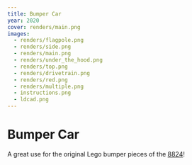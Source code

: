 ```yaml
---
title: Bumper Car
year: 2020
cover: renders/main.png
images:
  - renders/flagpole.png
  - renders/side.png
  - renders/main.png
  - renders/under_the_hood.png
  - renders/top.png
  - renders/drivetrain.png
  - renders/red.png
  - renders/multiple.png
  - instructions.png
  - ldcad.png
---
```


# Bumper Car

A great use for the original Lego bumper pieces of the [8824](https://brickset.com/sets/8824-1)!
